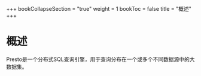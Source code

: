 +++
bookCollapseSection = "true"
weight = 1
bookToc = false
title = "概述"
+++


# 概述


Presto是一个分布式SQL查询引擎，用于查询分布在一个或多个不同数据源中的大数据集。